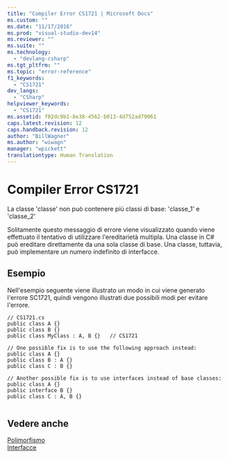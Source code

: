 ```yaml
---
title: "Compiler Error CS1721 | Microsoft Docs"
ms.custom: ""
ms.date: "11/17/2016"
ms.prod: "visual-studio-dev14"
ms.reviewer: ""
ms.suite: ""
ms.technology: 
  - "devlang-csharp"
ms.tgt_pltfrm: ""
ms.topic: "error-reference"
f1_keywords: 
  - "CS1721"
dev_langs: 
  - "CSharp"
helpviewer_keywords: 
  - "CS1721"
ms.assetid: f02dc9b1-8e38-4562-b013-4d752ad79061
caps.latest.revision: 12
caps.handback.revision: 12
author: "BillWagner"
ms.author: "wiwagn"
manager: "wpickett"
translationtype: Human Translation
---
```

# Compiler Error CS1721
La classe 'classe' non può contenere più classi di base: 'classe\_1' e 'classe\_2'  
  
 Solitamente questo messaggio di errore viene visualizzato quando viene effettuato il tentativo di utilizzare l'ereditarietà multipla.  Una classe in C\# può ereditare direttamente da una sola classe di base.  Una classe, tuttavia, può implementare un numero indefinito di interfacce.  
  
## Esempio  
 Nell'esempio seguente viene illustrato un modo in cui viene generato l'errore SC1721, quindi vengono illustrati due possibili modi per evitare l'errore.  
  
```  
// CS1721.cs  
public class A {}  
public class B {}  
public class MyClass : A, B {}   // CS1721  
  
// One possible fix is to use the following approach instead:  
public class A {}  
public class B : A {}  
public class C : B {}  
  
// Another possible fix is to use interfaces instead of base classes:  
public class A {}  
public interface B {}  
public class C : A, B {}  
  
```  
  
## Vedere anche  
 [Polimorfismo](../../../csharp/programming-guide/classes-and-structs/polymorphism.md)   
 [Interfacce](../../../csharp/programming-guide/interfaces/index.md)